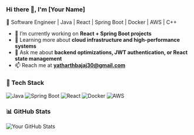 ### Hi there 👋, I'm [Your Name]

🚀 Software Engineer | Java | React | Spring Boot | Docker | AWS | C++

- 🔭 I’m currently working on **React + Spring Boot projects**
- 🌱 Learning more about **cloud infrastructure and high-performance systems**
- 💬 Ask me about **backend optimizations, JWT authentication, or React state management**
- 📫 Reach me at **yatharthbajaj30@gmail.com**
  
### 🚀 Tech Stack  
![Java](https://img.shields.io/badge/Java-%23007396.svg?style=flat&logo=java&logoColor=white)
![Spring Boot](https://img.shields.io/badge/Spring%20Boot-%236DB33F.svg?style=flat&logo=springboot&logoColor=white)
![React](https://img.shields.io/badge/React-%2361DAFB.svg?style=flat&logo=react&logoColor=white)
![Docker](https://img.shields.io/badge/Docker-%232496ED.svg?style=flat&logo=docker&logoColor=white)
![AWS](https://img.shields.io/badge/AWS-%23FF9900.svg?style=flat&logo=amazon-aws&logoColor=white)
  
### 📊 GitHub Stats  
![Your GitHub Stats](https://github-readme-stats.vercel.app/api?username=yatharthbajaj30&show_icons=true&theme=dark)
